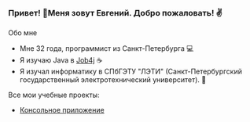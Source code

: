 ### Привет! 👋Меня зовут Евгений. Добро пожаловать! ✌️
  Обо мне
* Мне 32 года, программист из Санкт-Петербурга 💻
* Я изучаю Java в [Job4j](https://job4j.ru/) ☕
* Я изучал информатику в СПбГЭТУ "ЛЭТИ" (Санкт-Петербургский государственный электротехнический университет). 🏢


Все мои учебные проекты:
* [Консольное приложение](https://github.com/EvgenyMaslakov/job4j_tracker)

<!--
**EvgenyMaslakov/EvgenyMaslakov** is a ✨ _special_ ✨ repository because its `README.md` (this file) appears on your GitHub profile.

Here are some ideas to get you started:

- 🔭 I’m currently working on ...
- 🌱 I’m currently learning ...
- 👯 I’m looking to collaborate on ...
- 🤔 I’m looking for help with ...
- 💬 Ask me about ...
- 📫 How to reach me: ...
- 😄 Pronouns: ...
- ⚡ Fun fact: ...
-->
